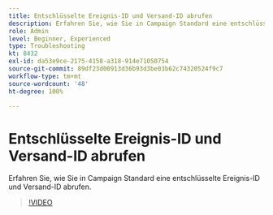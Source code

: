 ```yaml
---
title: Entschlüsselte Ereignis-ID und Versand-ID abrufen
description: Erfahren Sie, wie Sie in Campaign Standard eine entschlüsselte Ereignis-ID und Versand-ID abrufen.
role: Admin
level: Beginner, Experienced
type: Troubleshooting
kt: 8432
exl-id: da53e9ce-2175-4158-a318-914e71050754
source-git-commit: 89df23d00913d36b93d3be03b62c74320524f9c7
workflow-type: tm+mt
source-wordcount: '48'
ht-degree: 100%

---
```


# Entschlüsselte Ereignis-ID und Versand-ID abrufen

Erfahren Sie, wie Sie in Campaign Standard eine entschlüsselte Ereignis-ID und Versand-ID abrufen.

>[!VIDEO](https://video.tv.adobe.com/v/335989?quality=12&learn=on)
